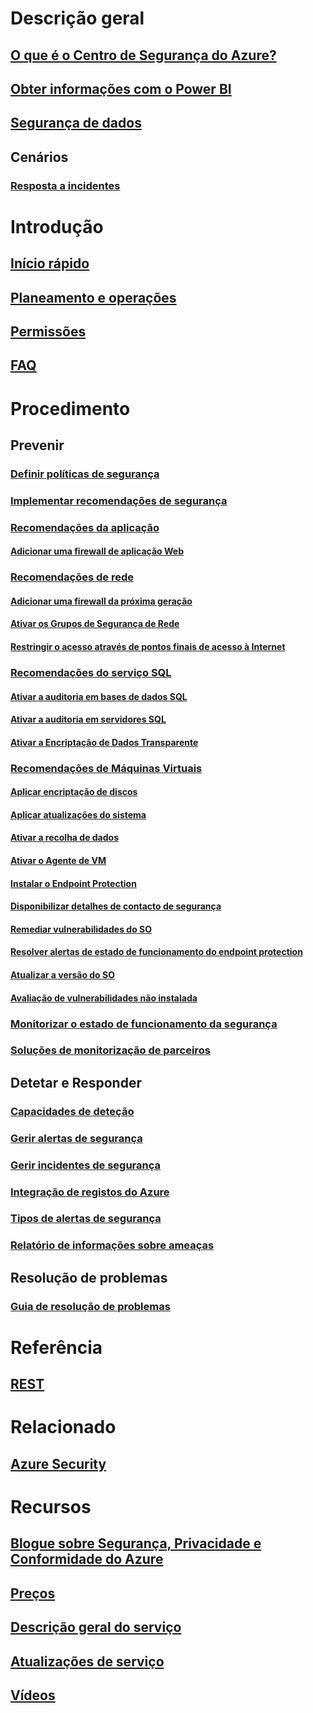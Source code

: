 # Descrição geral
## [O que é o Centro de Segurança do Azure?](security-center-intro.md)
## [Obter informações com o Power BI](security-center-powerbi.md)
## [Segurança de dados](security-center-data-security.md)
## Cenários
### [Resposta a incidentes](security-center-incident-response.md)

# Introdução
## [Início rápido](security-center-get-started.md)
## [Planeamento e operações](security-center-planning-and-operations-guide.md)
## [Permissões](security-center-permissions.md)
## [FAQ](security-center-faq.md)

# Procedimento

## Prevenir
### [Definir políticas de segurança](security-center-policies.md)
### [Implementar recomendações de segurança](security-center-recommendations.md)

### [Recomendações da aplicação](security-center-application-recommendations.md)
#### [Adicionar uma firewall de aplicação Web](security-center-add-web-application-firewall.md)

### [Recomendações de rede](security-center-network-recommendations.md)
#### [Adicionar uma firewall da próxima geração](security-center-add-next-generation-firewall.md)
#### [Ativar os Grupos de Segurança de Rede](security-center-enable-network-security-groups.md)
#### [Restringir o acesso através de pontos finais de acesso à Internet](security-center-restrict-access-through-internet-facing-endpoints.md)

### [Recomendações do serviço SQL](security-center-sql-service-recommendations.md)
#### [Ativar a auditoria em bases de dados SQL](security-center-enable-auditing-on-sql-databases.md)
#### [Ativar a auditoria em servidores SQL](security-center-enable-auditing-on-sql-servers.md)
#### [Ativar a Encriptação de Dados Transparente](security-center-enable-transparent-data-encryption.md)

### [Recomendações de Máquinas Virtuais](security-center-virtual-machine-recommendations.md)
#### [Aplicar encriptação de discos](security-center-apply-disk-encryption.md)
#### [Aplicar atualizações do sistema](security-center-apply-system-updates.md)
#### [Ativar a recolha de dados](security-center-enable-data-collection.md)
#### [Ativar o Agente de VM](security-center-enable-vm-agent.md)
#### [Instalar o Endpoint Protection](security-center-install-endpoint-protection.md)
#### [Disponibilizar detalhes de contacto de segurança](security-center-provide-security-contact-details.md)
#### [Remediar vulnerabilidades do SO](security-center-remediate-os-vulnerabilities.md)
#### [Resolver alertas de estado de funcionamento do endpoint protection](security-center-resolve-endpoint-protection-health-alerts.md)
#### [Atualizar a versão do SO](security-center-update-os-version.md)
#### [Avaliação de vulnerabilidades não instalada](security-center-vulnerability-assessment-recommendations.md)

### [Monitorizar o estado de funcionamento da segurança](security-center-monitoring.md)
### [Soluções de monitorização de parceiros](security-center-partner-solutions.md)

## Detetar e Responder
### [Capacidades de deteção](security-center-detection-capabilities.md)
### [Gerir alertas de segurança](security-center-managing-and-responding-alerts.md)
### [Gerir incidentes de segurança](security-center-incident.md)
### [Integração de registos do Azure](security-center-integrating-alerts-with-log-integration.md)
### [Tipos de alertas de segurança](security-center-alerts-type.md)
### [Relatório de informações sobre ameaças](security-center-threat-report.md)

## Resolução de problemas
### [Guia de resolução de problemas](security-center-troubleshooting-guide.md)

# Referência
## [REST](https://msdn.microsoft.com/en-US/library/mt704034(Azure.100).aspx)

# Relacionado
## [Azure Security](/azure/security/)

# Recursos
## [Blogue sobre Segurança, Privacidade e Conformidade do Azure](http://blogs.msdn.com/b/azuresecurity/)
## [Preços](security-center-pricing.md)
## [Descrição geral do serviço](https://azure.microsoft.com/services/security-center/)
## [Atualizações de serviço](https://azure.microsoft.com/updates/?product=security-center)
## [Vídeos](https://azure.microsoft.com/documentation/videos/index/?services=security-center)


<!--HONumber=Dec16_HO3-->


